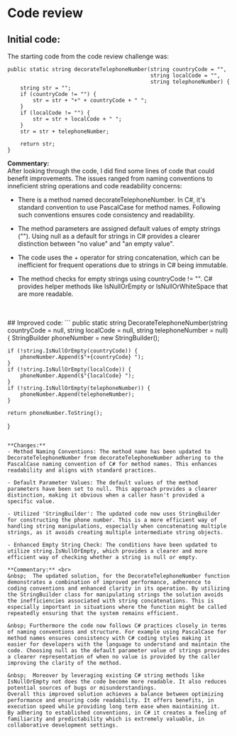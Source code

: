 # Code review
## Initial code:
The starting code from the code review challenge was: 
```
public static string decorateTelephoneNumber(string countryCode = "", 
                                             string localCode = "",
                                             string telephoneNumber) {
    string str = "";  
    if (countryCode != "") {
        str = str + "+" + countryCode + " ";
    }
    if (localCode != "") {
        str = str + localCode + " ";
    }
    str = str + telephoneNumber;
    
    return str;
}
```

**Commentary:**     
After looking through the code, I did find some lines of code that could benefit improvements. The issues ranged from naming conventions to inneficient string operations and code readability concerns:
- There is a method named decorateTelephoneNumber. In C#, it's standard convention to use PascalCase for method names. Following such conventions ensures code consistency and readability.

- The method parameters are assigned default values of empty strings (""). Using null as a default for strings in C# provides a clearer distinction between "no value" and "an empty value".

- The code uses the + operator for string concatenation, which can be inefficient for frequent operations due to strings in C# being immutable.

- The method checks for empty strings using countryCode != "". C# provides helper methods like IsNullOrEmpty or IsNullOrWhiteSpace that are more readable.
<br>
<br>
## Improved code:
```
public static string DecorateTelephoneNumber(string countryCode = null, 
                                             string localCode = null,
                                             string telephoneNumber = null) 
{
    StringBuilder phoneNumber = new StringBuilder();
    
    if (!string.IsNullOrEmpty(countryCode)) {
        phoneNumber.Append($"+{countryCode} ");
    }
    if (!string.IsNullOrEmpty(localCode)) {
        phoneNumber.Append($"{localCode} ");
    }
    if (!string.IsNullOrEmpty(telephoneNumber)) {
        phoneNumber.Append(telephoneNumber);
    }
    
    return phoneNumber.ToString();
}
```

**Changes:** 
- Method Naming Conventions: The method name has been updated to DecorateTelephoneNumber from decorateTelephoneNumber adhering to the PascalCase naming convention of C# for method names. This enhances readability and aligns with standard practices.

- Default Parameter Values: The default values of the method parameters have been set to null. This approach provides a clearer distinction, making it obvious when a caller hasn't provided a specific value.

- Utilized 'StringBuilder': The updated code now uses StringBuilder for constructing the phone number. This is a more efficient way of handling string manipulations, especially when concatenating multiple strings, as it avoids creating multiple intermediate string objects.

- Enhanced Empty String Check: The conditions have been updated to utilize string.IsNullOrEmpty, which provides a clearer and more efficient way of checking whether a string is null or empty.

**Commentary:** <br>
&nbsp;  The updated solution, for the DecorateTelephoneNumber function demonstrates a combination of improved performance, adherence to coding conventions and enhanced clarity in its operation. By utilizing the StringBuilder class for manipulating strings the solution avoids the inefficiencies associated with string concatenations. This is especially important in situations where the function might be called repeatedly ensuring that the system remains efficient.

&nbsp; Furthermore the code now follows C# practices closely in terms of naming conventions and structure. For example using PascalCase for method names ensures consistency with C# coding styles making it easier for developers with the language to understand and maintain the code. Choosing null as the default parameter value of strings provides a clearer representation of when no value is provided by the caller improving the clarity of the method.

&nbsp;  Moreover by leveraging existing C# string methods like IsNullOrEmpty not does the code become more readable. It also reduces potential sources of bugs or misunderstandings.
Overall this improved solution achieves a balance between optimizing performance and ensuring code readability. It offers benefits, in execution speed while providing long term ease when maintaining it.
By adhering to established conventions, in C# it creates a feeling of familiarity and predictability which is extremely valuable, in collaborative development settings.
